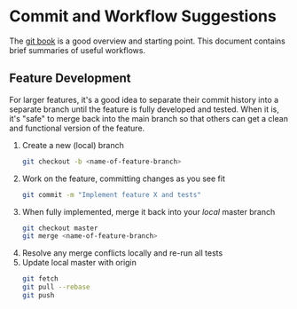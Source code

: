  # Commit and Workflow Suggestions

The [git book](https://git-scm.com/book/en/v2) is a good overview and starting point. This document contains brief summaries of useful workflows.

## Feature Development
For larger features, it's a good idea to separate their commit history into a separate branch until the feature is fully developed and tested. When it is, it's "safe" to merge back into the main branch so that others can get a clean and functional version of the feature.

1. Create a new (local) branch
    ```bash
    git checkout -b <name-of-feature-branch>
    ```
1. Work on the feature, committing changes as you see fit
    ```bash
    git commit -m "Implement feature X and tests"
    ```
1. When fully implemented, merge it back into your _local_ master branch
    ```bash
    git checkout master
    git merge <name-of-feature-branch>
    ```
1. Resolve any merge conflicts locally and re-run all tests
1.  Update local master with origin
    ```bash
    git fetch
    git pull --rebase
    git push
    ```